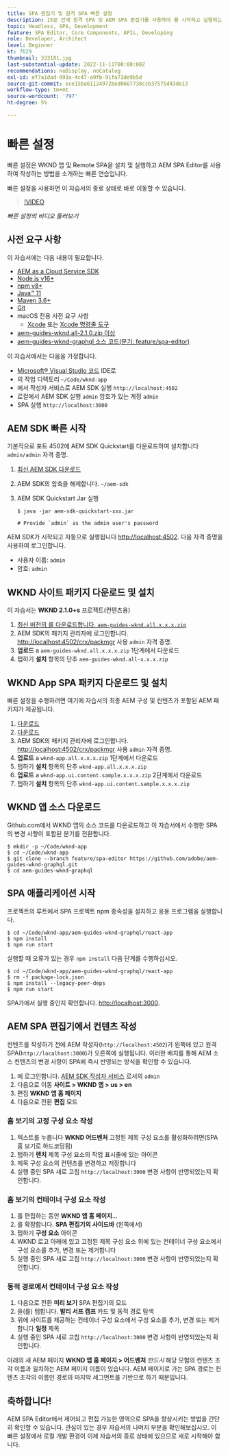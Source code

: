```yaml
---
title: SPA 편집기 및 원격 SPA 빠른 설정
description: 15분 안에 원격 SPA 및 AEM SPA 편집기를 사용하여 를 시작하고 실행하는 방법을 배웁니다.
topic: Headless, SPA, Development
feature: SPA Editor, Core Components, APIs, Developing
role: Developer, Architect
level: Beginner
kt: 7629
thumbnail: 333181.jpg
last-substantial-update: 2022-11-11T00:00:00Z
recommendations: noDisplay, noCatalog
exl-id: ef7a1dad-993a-4c47-a9fb-91fa73de9b5d
source-git-commit: ece15ba61124972bed0667738ccb37575d43de13
workflow-type: tm+mt
source-wordcount: '797'
ht-degree: 5%

---
```


# 빠른 설정

빠른 설정은 WKND 앱 및 Remote SPA을 설치 및 실행하고 AEM SPA Editor를 사용하여 작성하는 방법을 소개하는 빠른 연습입니다.

빠른 설정을 사용하면 이 자습서의 종료 상태로 바로 이동할 수 있습니다.

>[!VIDEO](https://video.tv.adobe.com/v/333181/?quality=12&learn=on)

_빠른 설정의 비디오 둘러보기_

## 사전 요구 사항

이 자습서에는 다음 내용이 필요합니다.

+ [AEM as a Cloud Service SDK](https://experienceleague.adobe.com/docs/experience-manager-learn/cloud-service/local-development-environment-set-up/aem-runtime.html?lang=en)
+ [Node.js v16+](https://nodejs.org/en/)
+ [npm v8+](https://www.npmjs.com/)
+ [Java™ 11](https://downloads.experiencecloud.adobe.com/content/software-distribution/en/general.html)
+ [Maven 3.6+](https://maven.apache.org/)
+ [Git](https://git-scm.com/downloads)
+ macOS 전용 사전 요구 사항
   + [Xcode](https://developer.apple.com/xcode/) 또는 [Xcode 명령줄 도구](https://developer.apple.com/xcode/resources/)
+ [aem-guides-wknd.all-2.1.0.zip 이상](https://github.com/adobe/aem-guides-wknd/releases)
+ [aem-guides-wknd-graphql 소스 코드(분기: feature/spa-editor)](https://github.com/adobe/aem-guides-wknd-graphql/tree/feature/spa-editor)


이 자습서에서는 다음을 가정합니다.

+ [Microsoft® Visual Studio 코드](https://visualstudio.microsoft.com/) IDE로
+ 의 작업 디렉토리 `~/Code/wknd-app`
+ 에서 작성자 서비스로 AEM SDK 실행 `http://localhost:4502`
+ 로컬에서 AEM SDK 실행 `admin` 암호가 있는 계정 `admin`
+ SPA 실행 `http://localhost:3000`

## AEM SDK 빠른 시작

기본적으로 포트 4502에 AEM SDK Quickstart를 다운로드하여 설치합니다 `admin/admin` 자격 증명.

1. [최신 AEM SDK 다운로드](https://experience.adobe.com/#/downloads/content/software-distribution/en/aemcloud.html?fulltext=AEM*+SDK*&amp;orderby=%40jcr%3Acontent%2Fjcr%3AlastModified&amp;orderby.sort=desc&amp;layout=list&amp;p.offset=0&amp;p.limit=1)
1. AEM SDK의 압축을 해제합니다. `~/aem-sdk`
1. AEM SDK Quickstart Jar 실행

   ```
   $ java -jar aem-sdk-quickstart-xxx.jar
   
   # Provide `admin` as the admin user's password
   ```

AEM SDK가 시작되고 자동으로 실행됩니다 [http://localhost:4502](http://localhost:4502). 다음 자격 증명을 사용하여 로그인합니다.

+ 사용자 이름: `admin`
+ 암호: `admin`

## WKND 사이트 패키지 다운로드 및 설치

이 자습서는 __WKND 2.1.0+s__ 프로젝트(컨텐츠용)

1. [최신 버전의 를 다운로드합니다. `aem-guides-wknd.all.x.x.x.zip`](https://github.com/adobe/aem-guides-wknd/releases)
1. AEM SDK의 패키지 관리자에 로그인합니다. [http://localhost:4502/crx/packmgr](http://localhost:4502/crx/packmgr) 사용 `admin` 자격 증명.
1. __업로드__ a `aem-guides-wknd.all.x.x.x.zip` 1단계에서 다운로드
1. 탭하기 __설치__ 항목의 단추 `aem-guides-wknd.all-x.x.x.zip`

## WKND App SPA 패키지 다운로드 및 설치

빠른 설정을 수행하려면 여기에 자습서의 최종 AEM 구성 및 컨텐츠가 포함된 AEM 패키지가 제공됩니다.

1. [다운로드 ](./assets/quick-setup/wknd-app.all-1.0.0-SNAPSHOT.zip)
1. [다운로드 ](./assets/quick-setup/wknd-app.ui.content.sample-1.0.1.zip)
1. AEM SDK의 패키지 관리자에 로그인합니다. [http://localhost:4502/crx/packmgr](http://localhost:4502/crx/packmgr) 사용 `admin` 자격 증명.
1. __업로드__ a `wknd-app.all.x.x.x.zip` 1단계에서 다운로드
1. 탭하기 __설치__ 항목의 단추 `wknd-app.all.x.x.x.zip`
1. __업로드__ a `wknd-app.ui.content.sample.x.x.x.zip` 2단계에서 다운로드
1. 탭하기 __설치__ 항목의 단추 `wknd-app.ui.content.sample.x.x.x.zip`

## WKND 앱 소스 다운로드

Github.com에서 WKND 앱의 소스 코드를 다운로드하고 이 자습서에서 수행한 SPA의 변경 사항이 포함된 분기를 전환합니다.

```
$ mkdir -p ~/Code/wknd-app
$ cd ~/Code/wknd-app
$ git clone --branch feature/spa-editor https://github.com/adobe/aem-guides-wknd-graphql.git
$ cd aem-guides-wknd-graphql
```

## SPA 애플리케이션 시작

프로젝트의 루트에서 SPA 프로젝트 npm 종속성을 설치하고 응용 프로그램을 실행합니다.

```
$ cd ~/Code/wknd-app/aem-guides-wknd-graphql/react-app
$ npm install
$ npm run start
```

실행할 때 오류가 있는 경우 `npm install` 다음 단계를 수행하십시오.

```
$ cd ~/Code/wknd-app/aem-guides-wknd-graphql/react-app
$ rm -f package-lock.json
$ npm install --legacy-peer-deps
$ npm run start
```

SPA가에서 실행 중인지 확인합니다. [http://localhost:3000](http://localhost:3000).

## AEM SPA 편집기에서 컨텐츠 작성

컨텐츠를 작성하기 전에 AEM 작성자(`http://localhost:4502`)가 왼쪽에 있고 원격 SPA(`http://localhost:3000`)가 오른쪽에 실행됩니다. 이러한 배치를 통해 AEM 소스 컨텐츠의 변경 사항이 SPA에 즉시 반영되는 방식을 확인할 수 있습니다.

1. 에 로그인합니다. [AEM SDK 작성자 서비스](http://localhost:4502) 로서의 `admin`
1. 다음으로 이동 __사이트 > WKND 앱 > us > en__
1. 편집 __WKND 앱 홈 페이지__
1. 다음으로 전환 __편집__ 모드

### 홈 보기의 고정 구성 요소 작성

1. 텍스트를 누릅니다 __WKND 어드벤처__ 고정된 제목 구성 요소를 활성화하려면(SPA 홈 보기로 하드코딩됨)
1. 탭하기 __렌치__ 제목 구성 요소의 작업 표시줄에 있는 아이콘
1. 제목 구성 요소의 컨텐츠를 변경하고 저장합니다
1. 실행 중인 SPA 새로 고침 `http://localhost:3000` 변경 사항이 반영되었는지 확인합니다.

### 홈 보기의 컨테이너 구성 요소 작성

1. 를 편집하는 동안 __WKND 앱 홈 페이지__...
1. 를 확장합니다. __SPA 편집기의 사이드바__ (왼쪽에서)
1. 탭하기 __구성 요소__ 아이콘
1. WKND 로고 아래에 있고 고정된 제목 구성 요소 위에 있는 컨테이너 구성 요소에서 구성 요소를 추가, 변경 또는 제거합니다
1. 실행 중인 SPA 새로 고침 `http://localhost:3000` 변경 사항이 반영되었는지 확인합니다.

### 동적 경로에서 컨테이너 구성 요소 작성

1. 다음으로 전환 __미리 보기__ SPA 편집기의 모드
1. 을(를) 탭합니다. __발리 서프 캠프__ 카드 및 동적 경로 탐색
1. 위에 사이트를 제공하는 컨테이너 구성 요소에서 구성 요소를 추가, 변경 또는 제거합니다 __일정__ 제목
1. 실행 중인 SPA 새로 고침 `http://localhost:3000` 변경 사항이 반영되었는지 확인합니다.

아래의 새 AEM 페이지 __WKND 앱 홈 페이지 > 어드벤처__ _반드시_ 해당 모험의 컨텐츠 조각 이름과 일치하는 AEM 페이지 이름이 있습니다. AEM 페이지로 가는 SPA 경로는 컨텐츠 조각의 이름인 경로의 마지막 세그먼트를 기반으로 하기 때문입니다.

## 축하합니다!

AEM SPA Editor에서 제어되고 편집 가능한 영역으로 SPA을 향상시키는 방법을 간단히 확인할 수 있습니다. 관심이 있는 경우 자습서의 나머지 부분을 확인해보십시오. 이 빠른 설정에서 로컬 개발 환경이 이제 자습서의 종료 상태에 있으므로 새로 시작해야 합니다.
